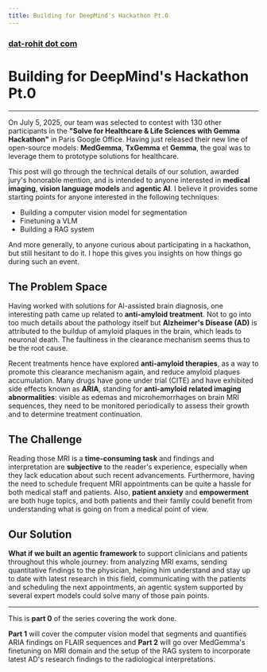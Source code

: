 ```yaml
---
title: Building for DeepMind's Hackathon Pt.0
---
```


### [dat-rohit dot com](.)

# Building for DeepMind's Hackathon Pt.0

---

On July 5, 2025, our team was selected to contest with 130 other participants in the **"Solve for Healthcare & Life Sciences with Gemma Hackathon"** in Paris Google Office. Having just released their new line of open-source models: **MedGemma**, **TxGemma** et **Gemma**, the goal was to leverage them to prototype solutions for healthcare.

This post will go through the technical details of our solution, awarded jury's honorable mention, and is intended to anyone interested in **medical imaging**, **vision language models** and **agentic AI**. I believe it provides some starting points for anyone interested in the following techniques: 
- Building a computer vision model for segmentation
- Finetuning a VLM
- Building a RAG system

And more generally, to anyone curious about participating in a hackathon, but still hesitant to do it. I hope this gives you insights on how things go during such an event.

## The Problem Space

Having worked with solutions for AI-assisted brain diagnosis, one interesting path came up related to **anti-amyloid treatment**. Not to go into too much details about the pathology itself but **Alzheimer's Disease (AD)** is attributed to the buildup of amyloid plaques in the brain, which leads to neuronal death. The faultiness in the clearance mechanism seems thus to be the root cause. 

Recent treatments hence have explored **anti-amyloid therapies**, as a way to promote this clearance mechanism again, and reduce amyloid plaques accumulation. Many drugs have gone under trial (CITE) and have exhibited side effects known as **ARIA**, standing for **anti-amyloid related imaging abnormalities**: visible as edemas and microhemorrhages on brain MRI sequences, they need to be monitored periodically to assess their growth and to determine treatment continuation.

## The Challenge

Reading those MRI is a **time-consuming task** and findings and interpretation are **subjective** to the reader's experience, especially when they lack education about such recent advancements. Furthermore, having the need to schedule frequent MRI appointments can be quite a hassle for both medical staff and patients. Also, **patient anxiety** and **empowerment** are both huge topics, and both patients and their family could benefit from understanding what is going on from a medical point of view.

## Our Solution

**What if we built an agentic framework** to support clinicians and patients throughout this whole journey: from analyzing MRI exams, sending quantitative findings to the physician, helping him understand and stay up to date with latest research in this field, communicating with the patients and scheduling the next appointments, an agentic system supported by several expert models could solve many of those pain points.

---

This is **part 0** of the series covering the work done. 

**Part 1** will cover the computer vision model that segments and quantifies ARIA findings on FLAIR sequences and **Part 2** will go over MedGemma's finetuning on MRI domain and the setup of the RAG system to incorporate latest AD's research findings to the radiological interpretations.